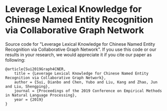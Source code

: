 # Leverage Lexical Knowledge for Chinese Named Entity Recognition via Collaborative Graph Network

Source code for "Leverage Lexical Knowledge for Chinese Named Entity Recognition via Collaborative Graph Network". If you use this code or our results in your research, we would appreciate it if you cite our paper as following:


```
@article{Sui2019Graph4CNER,
    title = {Leverage Lexical Knowledge for Chinese Named Entity Recognition via Collaborative Graph Network},
    author = {Sui, Dianbo and Chen, Yubo and Liu, Kang and Zhao, Jun and Liu, Shengping},
    journal = {Proceedings of the 2019 Conference on Empirical Methods in Natural Language Processing},
    year = {2019}
}
```



